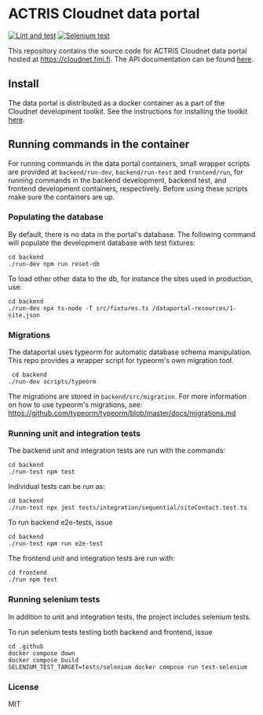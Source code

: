 # ACTRIS Cloudnet data portal
[![Lint and test](https://github.com/actris-cloudnet/dataportal/actions/workflows/test.yml/badge.svg)](https://github.com/actris-cloudnet/dataportal/actions/workflows/test.yml)
[![Selenium test](https://github.com/actris-cloudnet/dataportal/actions/workflows/selenium.yml/badge.svg)](https://github.com/actris-cloudnet/dataportal/actions/workflows/selenium.yml)

This repository contains the source code for ACTRIS Cloudnet data portal hosted at https://cloudnet.fmi.fi.
The API documentation can be found [here](https://docs.cloudnet.fmi.fi/).

## Install

The data portal is distributed as a docker container as a part of the Cloudnet development toolkit.
See the instructions for installing the toolkit [here](https://github.com/actris-cloudnet/dev-toolkit/).


## Running commands in the container

For running commands in the data portal containers, small wrapper scripts are provided at `backend/run-dev`, `backend/run-test` and `frontend/run`,
for running commands in the backend development, backend test, and frontend development containers, respectively.
Before using these scripts make sure the containers are up.

### Populating the database

By default, there is no data in the portal's database. The following command will populate the development
database with test fixtures:

    cd backend
    ./run-dev npm run reset-db
    
To load other other data to the db, for instance the sites used in production, use:
    
    cd backend
    ./run-dev npx ts-node -T src/fixtures.ts /dataportal-resources/1-site.json
    
 ### Migrations
 
 The dataportal uses typeorm for automatic database schema manipulation. This repo provides a wrapper script for typeorm's own migration tool.
 
     cd backend
    ./run-dev scripts/typeorm
    
 The migrations are stored in `backend/src/migration`. For more information on how to use typeorm's migrations, see: https://github.com/typeorm/typeorm/blob/master/docs/migrations.md


### Running unit and integration tests
    
The backend unit and integration tests are run with the commands:

    cd backend
    ./run-test npm test

Individual tests can be run as:

    cd backend
    ./run-test npx jest tests/integration/sequential/siteContact.test.ts

To run backend e2e-tests, issue

    cd backend
    ./run-test npm run e2e-test
    
The frontend unit and integration tests are run with:

    cd frontend
    ./run npm test
    
    
### Running selenium tests

In addition to unit and integration tests, the project includes selenium tests.

    
To run selenium tests testing both backend and frontend, issue

    cd .github
    docker compose down
    docker compose build
    SELENIUM_TEST_TARGET=tests/selenium docker compose run test-selenium
    
    

### License
MIT
